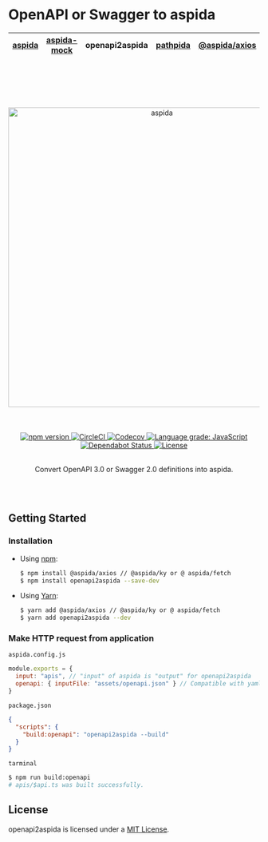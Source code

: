 # OpenAPI or Swagger to aspida

| [aspida] | [aspida-mock] | openapi2aspida | [pathpida] | [@aspida/axios] | [@aspida/ky] | [@aspida/fetch] |
| -------- | ------------- | -------------- | ---------- | --------------- | ------------ | --------------- |


<br />
<br />
<br />
<br />
<br />
<div align="center">
  <img src="https://aspidajs.github.io/aspida/logos/svg/black.svg" alt="aspida" title="aspida" width="600" />
</div>
<br />
<br />
<br />
<div align="center">
  <a href="https://www.npmjs.com/package/openapi2aspida">
    <img src="https://img.shields.io/npm/v/openapi2aspida" alt="npm version" />
  </a>
  <a href="https://circleci.com/gh/aspidajs/aspida">
    <img src="https://img.shields.io/circleci/build/github/aspidajs/aspida.svg?label=test" alt="CircleCI" />
  </a>
  <a href="https://codecov.io/gh/aspidajs/aspida">
    <img src="https://img.shields.io/codecov/c/github/aspidajs/aspida.svg" alt="Codecov" />
  </a>
  <a href="https://lgtm.com/projects/g/aspidajs/aspida/context:javascript">
    <img src="https://img.shields.io/lgtm/grade/javascript/g/aspidajs/aspida.svg" alt="Language grade: JavaScript" />
  </a>
  <a href="https://dependabot.com">
    <img src="https://api.dependabot.com/badges/status?host=github&repo=aspidajs/aspida" alt="Dependabot Status" />
  </a>
  <a href="https://github.com/aspidajs/aspida/blob/master/packages/openapi2aspida/LICENSE">
    <img src="https://img.shields.io/npm/l/openapi2aspida" alt="License" />
  </a>
</div>
<br />
<p align="center">Convert OpenAPI 3.0 or Swagger 2.0 definitions into aspida.</p>
<br />
<br />

## Getting Started

### Installation

- Using [npm](https://www.npmjs.com/):

  ```sh
  $ npm install @aspida/axios // @aspida/ky or @ aspida/fetch
  $ npm install openapi2aspida --save-dev
  ```

- Using [Yarn](https://yarnpkg.com/):

  ```sh
  $ yarn add @aspida/axios // @aspida/ky or @ aspida/fetch
  $ yarn add openapi2aspida --dev
  ```

### Make HTTP request from application

`aspida.config.js`

```js
module.exports = {
  input: "apis", // "input" of aspida is "output" for openapi2aspida
  openapi: { inputFile: "assets/openapi.json" } // Compatible with yaml/json of OpenAPI3.0/Swagger2.0
}
```

`package.json`

```json
{
  "scripts": {
    "build:openapi": "openapi2aspida --build"
  }
}
```

`tarminal`

```sh
$ npm run build:openapi
# apis/$api.ts was built successfully.
```

## License

openapi2aspida is licensed under a [MIT License](https://github.com/aspidajs/aspida/blob/master/packages/openapi2aspida/LICENSE).

[aspida]: https://github.com/aspidajs/aspida/tree/master/packages/aspida
[aspida-mock]: https://github.com/aspidajs/aspida/tree/master/packages/aspida-mock
[pathpida]: https://github.com/aspidajs/aspida/tree/master/packages/pathpida
[@aspida/axios]: https://github.com/aspidajs/aspida/tree/master/packages/aspida-axios
[@aspida/ky]: https://github.com/aspidajs/aspida/tree/master/packages/aspida-ky
[@aspida/fetch]: https://github.com/aspidajs/aspida/tree/master/packages/aspida-fetch
